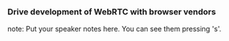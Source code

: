 ###  Drive development of WebRTC with browser vendors

note:
    Put your speaker notes here.
    You can see them pressing 's'.
